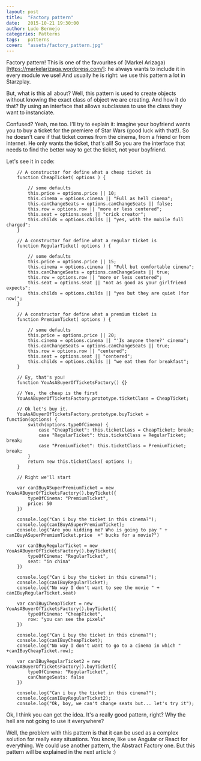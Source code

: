 ```yaml
---
layout: post
title:  "Factory pattern"
date:   2015-10-21 19:30:00
author: Ludo Bermejo
categories: Patterns 
tags:	patterns 
cover:  "assets/factory_pattern.jpg"
---
```


Factory pattern! This is one of the favourites of (Markel Arizaga)[https://markelarizaga.wordpress.com/]: he always wants to include it in every module we use! And usually he is right: we use this pattern a lot in Starzplay.
  
  But, what is this all about? Well, this pattern is used to create objects without knowing the exact class of object we are creating. And how it do that? By using an interface that allows subclasses to use the class they want to instanciate.
  
  Confused? Yeah, me too. I'll try to explain it: imagine your boyfriend wants you to buy a ticket for the premiere of Star Wars (good luck with that!). So he doesn't care if that ticket comes from the cinema, from a friend or from internet. He only wants the ticket, that's all! So you are the interface that needs to find the better way to get the ticket, not your boyfriend.
  
  Let's see it in code:
  
        // A constructor for define what a cheap ticket is
        function CheapTicket( options ) {
    
            // some defaults
            this.price = options.price || 10;
            this.cinema = options.cinema || "Full as hell cinema";
            this.canChangeSeats = options.canChangeSeats || false;
            this.row = options.row || "more or less centered";
            this.seat = options.seat || "crick creator";
            this.childs = options.childs || "yes, with the mobile full charged";
        }
    
        // A constructor for define what a regular ticket is
        function RegularTicket( options ) {
    
            // some defaults
            this.price = options.price || 15;
            this.cinema = options.cinema || "Full but comfortable cinema";
            this.canChangeSeats = options.canChangeSeats || true;
            this.row = options.row || "more or less centered";
            this.seat = options.seat || "not as good as your girlfriend expects";
            this.childs = options.childs || "yes but they are quiet (for now)";
        }
    
        // A constructor for define what a premium ticket is
        function PremiumTicket( options ) {
    
            // some defaults
            this.price = options.price || 20;
            this.cinema = options.cinema || "'Is anyone there?' cinema";
            this.canChangeSeats = options.canChangeSeats || true;
            this.row = options.row || "centered";
            this.seat = options.seat || "centered";
            this.childs = options.childs || "we eat them for breakfast";
        }
    
        // Ey, that's you!
        function YouAsABuyerOfTicketsFactory() {}
    
        // Yes, the cheap is the first
        YouAsABuyerOfTicketsFactory.prototype.ticketClass = CheapTicket;
    
        // Ok let's buy it.
        YouAsABuyerOfTicketsFactory.prototype.buyTicket = function(options) {
            switch(options.typeOfCinema) {
                case "CheapTicket": this.ticketClass = CheapTicket; break;
                case "RegularTicket": this.ticketClass = RegularTicket; break;
                case "PremiumTicket": this.ticketClass = PremiumTicket; break;
            }
            return new this.ticketClass( options );
        }
    
        // Right we'll start
    
        var canIBuyASuperPremiumTicket = new YouAsABuyerOfTicketsFactory().buyTicket({
            typeOfCinema: "PremiumTicket",
            price: 50
        })
    
        console.log("Can i buy the ticket in this cinema?");
        console.log(canIBuyASuperPremiumTicket);
        console.log("Are you kidding me? Who is going to pay " + canIBuyASuperPremiumTicket.price  +" bucks for a movie?")
    
        var canIBuyRegularTicket = new YouAsABuyerOfTicketsFactory().buyTicket({
            typeOfCinema: "RegularTicket",
            seat: "in china"
        })
    
        console.log("Can i buy the ticket in this cinema?");
        console.log(canIBuyRegularTicket);
        console.log("No way I don't want to see the movie " + canIBuyRegularTicket.seat)
    
        var canIBuyCheapTicket = new YouAsABuyerOfTicketsFactory().buyTicket({
            typeOfCinema: "CheapTicket",
            row: "you can see the pixels"
        })
    
        console.log("Can i buy the ticket in this cinema?");
        console.log(canIBuyCheapTicket);
        console.log("No way I don't want to go to a cinema in which " +canIBuyCheapTicket.row);
    
        var canIBuyRegularTicket2 = new YouAsABuyerOfTicketsFactory().buyTicket({
            typeOfCinema: "RegularTicket",
            canChangeSeats: false
        })
    
        console.log("Can i buy the ticket in this cinema?");
        console.log(canIBuyRegularTicket2);
        console.log("Ok, boy, we can't change seats but... let's try it");
        
Ok, I think you can get the idea. It's a really good pattern, right? Why the hell are not going to use it everywhere?

Well, the problem with this pattern is that it can be used as a complex solution for really easy situations. You know, like use Angular or React for everything. We could use another pattern, the Abstract Factory one. But this pattern will be explained in the next article :)